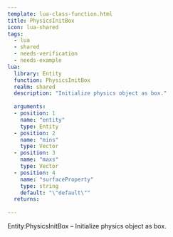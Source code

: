```yaml
---
template: lua-class-function.html
title: PhysicsInitBox
icon: lua-shared
tags:
  - lua
  - shared
  - needs-verification
  - needs-example
lua:
  library: Entity
  function: PhysicsInitBox
  realm: shared
  description: "Initialize physics object as box."
  
  arguments:
  - position: 1
    name: "entity"
    type: Entity
  - position: 2
    name: "mins"
    type: Vector
  - position: 3
    name: "maxs"
    type: Vector
  - position: 4
    name: "surfaceProperty"
    type: string
    default: "\"default\""
  returns:
    
---
```


<div class="lua__search__keywords">
Entity:PhysicsInitBox &#x2013; Initialize physics object as box.
</div>
